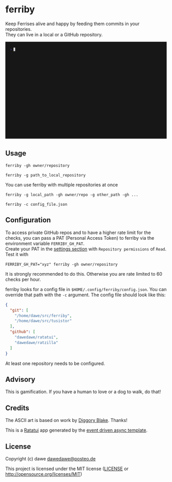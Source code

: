 # ferriby

Keep Ferrises alive and happy by feeding them commits in your repositories.  
They can live in a local or a GitHub repository.

![Ferriby demo recording](./vhs/ferriby.gif)

## Usage

```shell
ferriby -gh owner/repository
```

```shell
ferriby -g path_to_local_repository
```

You can use ferriby with multiple repositories at once

```shell
ferriby -g local_path -gh owner/repo -g other_path -gh ...
```

```shell
ferriby -c config_file.json
```

## Configuration

To access private GitHub repos and to have a higher rate limit for the checks,
you can pass a PAT (Personal Access Token) to ferriby via the environment variable `FERRIBY_GH_PAT`.  
Create your PAT in the [settings section](https://github.com/settings/personal-access-tokens) with `Repository permissions` of `Read`.
Test it with

```shell
FERRIBY_GH_PAT="xyz" ferriby -gh owner/repository
```

It is strongly recommended to do this. Otherwise you are rate limited to 60 checks per hour.


ferriby looks for a config file in `$HOME/.config/ferriby/config.json`. You can override that path with the `-c` argument.
The config file should look like this:

```json
{
  "git": [
    "/home/dawe/src/ferriby",
    "/home/dawe/src/tusistor"
  ],
  "github": [
    "dawedawe/ratatui",
    "dawedawe/ratzilla"
  ]
}
```

At least one repository needs to be configured.

## Advisory

This is gamification. If you have a human to love or a dog to walk, do that!

## Credits

The ASCII art is based on work by [Diggory Blake](https://github.com/diggsey). Thanks!

This is a [Ratatui] app generated by the [event driven async template].

[Ratatui]: https://ratatui.rs
[event driven async template]: https://github.com/ratatui/templates/tree/main/event-driven-async

## License

Copyright (c) dawe <dawedawe@posteo.de>

This project is licensed under the MIT license ([LICENSE] or <http://opensource.org/licenses/MIT>)

[LICENSE]: ./LICENSE

